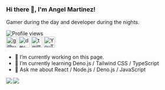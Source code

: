 ### Hi there 👋, I'm Angel Martinez!
Gamer during the day and developer during the nights.

![Profile views](https://gpvc.arturio.dev/angel-codes)  
[<img src='https://cdn.jsdelivr.net/npm/simple-icons@3.0.1/icons/github.svg' alt='github' height='30'>](https://github.com/angel-codes)  [<img src='https://cdn.jsdelivr.net/npm/simple-icons@3.0.1/icons/dev-dot-to.svg' alt='dev' height='30'>](https://dev.to/angelcodes)  [<img src='https://cdn.jsdelivr.net/npm/simple-icons@3.0.1/icons/twitter.svg' alt='twitter' height='30'>](https://twitter.com/angel_codes_139)  [<img src='https://cdn.jsdelivr.net/npm/simple-icons@3.0.1/icons/youtube.svg' alt='YouTube' height='30'>](https://www.youtube.com/channel/UCD8tWnaeoLJyZjp14sqxKTg)  


- 🔭 I’m currently working on this page. 
- 🌱 I’m currently learning Deno.js / Tailwind CSS / TypeScript 
- 💬 Ask me about React / Node.js / Deno.js / JavaScript 

<a href="https://github.com/anuraghazra/github-readme-stats">
  <img align="left" src="https://github-readme-stats.vercel.app/api?username=angel-codes&show_icons=true&include_all_commits=true&count_private=true&hide=contribs" />
</a>
<a href="https://github.com/anuraghazra/github-readme-stats">
  <img align="left" src="https://github-readme-stats.vercel.app/api/top-langs/?username=angel-codes&layout=compact" />
</a>
